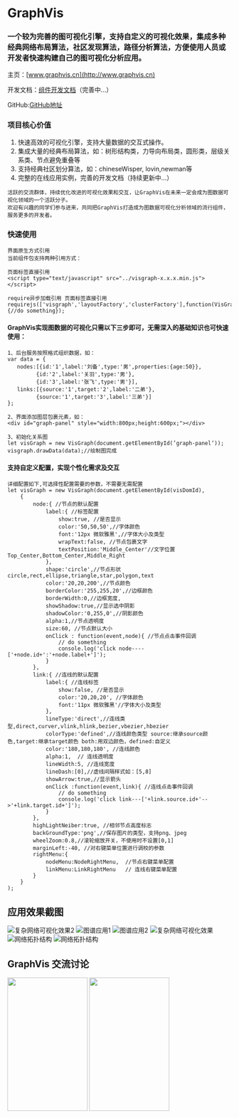 # GraphVis

### 一个较为完善的图可视化引擎，支持自定义的可视化效果，集成多种经典网络布局算法，社区发现算法，路径分析算法，方便使用人员或开发者快速构建自己的图可视化分析应用。

主页：[www.graphvis.cn](http://www.graphvis.cn)

开发文档：[组件开发文档](http://www.graphvis.cn/graph/dev-doc/index.html)（完善中...）

GitHub:[GitHub地址](https://github.com/dubaopeng/GraphVis)

### 项目核心价值
1. 快速高效的可视化引擎，支持大量数据的交互式操作。
2. 集成大量的经典布局算法，如：树形结构类，力导向布局类，圆形类，层级关系类、节点避免重叠等
3. 支持经典社区划分算法，如：chineseWisper, lovin,newman等
4. 完整的在线应用实例，完善的开发文档（持续更新中...）

```
活跃的交流群体，持续优化改进的可视化效果和交互，让GraphVis在未来一定会成为图数据可视化领域的一个活跃分子。
欢迎有兴趣的同学们参与进来，共同把GraphVis打造成为图数据可视化分析领域的流行组件，服务更多的开发者。
```

### 快速使用

```
界面原生方式引用
当前组件包支持两种引用方式：

页面标签直接引用
<script type="text/javascript" src="../visgraph-x.x.x.min.js"></script>

require异步加载引用 页面标签直接引用
requirejs(['visgraph','layoutFactory','clusterFactory'],function(VisGraph,layoutFactory,clusterFactory) {//do something});

```

#### GraphVis实现图数据的可视化只需以下三步即可，无需深入的基础知识也可快速使用：

```
1、后台服务按照格式组织数据，如：
var data = {
   nodes:[{id:'1',label:'刘备',type:'男',properties:{age:50}},
         {id:'2',label:'关羽',type:'男'},
         {id:'3',label:'张飞',type:'男'}],
   links:[{source:'1',target:'2',label:'二弟'},
         {source:'1',target:'3',label:'三弟'}]
};

2、界面添加图层包裹元素，如：
<div id="graph-panel" style="width:800px;height:600px;"></div>

3、初始化关系图
let visGraph = new VisGraph(document.getElementById(’graph-panel‘));
visgraph.drawData(data);//绘制图完成

```

#### 支持自定义配置，实现个性化需求及交互
```
详细配置如下,可选择性配置需要的参数，不需要无需配置
let visGraph = new VisGraph(document.getElementById(visDomId),
    {
        node:{ //节点的默认配置
            label:{ //标签配置
                show:true, //是否显示
                color:'50,50,50',//字体颜色
                font:'12px 微软雅黑',//字体大小及类型
                wrapText:false, //节点包裹文字
                textPosition:'Middle_Center'//文字位置 Top_Center,Bottom_Center,Middle_Right
            },
            shape:'circle',//节点形状 circle,rect,ellipse,triangle,star,polygon,text
            color:'20,20,200',//节点颜色
            borderColor:'255,255,20',//边框颜色
            borderWidth:0,//边框宽度,
            showShadow:true,//显示选中阴影
            shadowColor:'0,255,0',//阴影颜色
            alpha:1,//节点透明度
            size:60, //节点默认大小
            onClick : function(event,node){ //节点点击事件回调
                // do something
                console.log('click node----['+node.id+':'+node.label+']');
            }
        },
        link:{ //连线的默认配置
            label:{ //连线标签
                show:false, //是否显示
                color:'20,20,20', //字体颜色
                font:'11px 微软雅黑'//字体大小及类型
            },
            lineType:'direct',//连线类型,direct,curver,vlink,hlink,bezier,vbezier,hbezier
            colorType:'defined',//连线颜色类型 source:继承source颜色,target:继承target颜色 both:用双边颜色，defined:自定义
            color:'180,180,180', //连线颜色
            alpha:1,  // 连线透明度
            lineWidth:5, //连线宽度
            lineDash:[0],//虚线间隔样式如：[5,8]
            showArrow:true,//显示箭头
            onClick :function(event,link){ //连线点击事件回调
                // do something
                console.log('click link---['+link.source.id+'-->'+link.target.id+']');
            }
        },
        highLightNeiber:true, //相邻节点高度标志
        backGroundType:'png',//保存图片的类型，支持png、jpeg
        wheelZoom:0.8,//滚轮缩放开关，不使用时不设置[0,1]
        marginLeft:-40, //对右键菜单位置进行调校的参数
        rightMenu:{
            nodeMenu:NodeRightMenu,  //节点右键菜单配置
            linkMenu:LinkRightMenu   // 连线右键菜单配置
        }
    }
);
```

## 应用效果截图
![复杂网络可视化效果2](http://media.graphvis.cn/20200614023608.png)
![图谱应用1](http://media.graphvis.cn/tupuvis.png)
![图谱应用2](http://media.graphvis.cn/zishitupu.png)
![复杂网络可视化效果](http://media.graphvis.cn/second2.png)
![网络拓扑结构](http://media.graphvis.cn/three-scnece-bg.png)
![网络拓扑结构](http://media.graphvis.cn/secondbg.png)

## GraphVis 交流讨论
<img src="http://media.graphvis.cn/QQ-ercode.jpg" width = "180" height = "300" alt="" align=center />
<img src="http://media.graphvis.cn/20200614023006.jpg" width = "180" height = "300" alt="" align=center />

